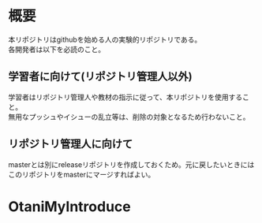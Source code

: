 # 概要
本リポジトリはgithubを始める人の実験的リポジトリである。  
各開発者は以下を必読のこと。  

## 学習者に向けて(リポジトリ管理人以外)
  
学習者はリポジトリ管理人や教材の指示に従って、本リポジトリを使用すること。  
無用なプッシュやイシューの乱立等は、削除の対象となるため行わないこと。  

## リポジトリ管理人に向けて 
masterとは別にreleaseリポジトリを作成しておくため。元に戻したいときにはこのリポジトリをmasterにマージすればよい。
# OtaniMyIntroduce
